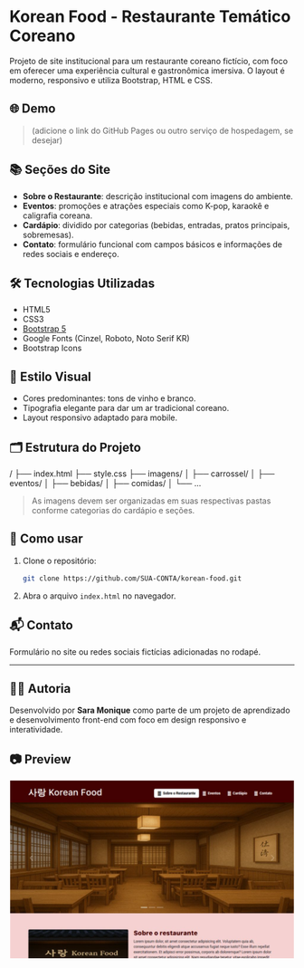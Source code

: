 
# Korean Food - Restaurante Temático Coreano

Projeto de site institucional para um restaurante coreano fictício, com foco em oferecer uma experiência cultural e gastronômica imersiva. O layout é moderno, responsivo e utiliza Bootstrap, HTML e CSS.

## 🌐 Demo
> (adicione o link do GitHub Pages ou outro serviço de hospedagem, se desejar)

## 📚 Seções do Site

- **Sobre o Restaurante**: descrição institucional com imagens do ambiente.
- **Eventos**: promoções e atrações especiais como K-pop, karaokê e caligrafia coreana.
- **Cardápio**: dividido por categorias (bebidas, entradas, pratos principais, sobremesas).
- **Contato**: formulário funcional com campos básicos e informações de redes sociais e endereço.

## 🛠️ Tecnologias Utilizadas

- HTML5
- CSS3
- [Bootstrap 5](https://getbootstrap.com/)
- Google Fonts (Cinzel, Roboto, Noto Serif KR)
- Bootstrap Icons

## 🎨 Estilo Visual

- Cores predominantes: tons de vinho e branco.
- Tipografia elegante para dar um ar tradicional coreano.
- Layout responsivo adaptado para mobile.

## 🗂️ Estrutura do Projeto

/
├── index.html
├── style.css
├── imagens/
│   ├── carrossel/
│   ├── eventos/
│   ├── bebidas/
│   ├── comidas/
│   └── ...

> As imagens devem ser organizadas em suas respectivas pastas conforme categorias do cardápio e seções.

## 🚀 Como usar

1. Clone o repositório:
   ```bash
   git clone https://github.com/SUA-CONTA/korean-food.git
   ```

2. Abra o arquivo `index.html` no navegador.

## 📬 Contato

Formulário no site ou redes sociais fictícias adicionadas no rodapé.

---

## 👩‍💻 Autoria

Desenvolvido por **Sara Monique** como parte de um projeto de aprendizado e desenvolvimento front-end com foco em design responsivo e interatividade.

## 📷 Preview
![Imagem do Projeto](https://github.com/SaraMonique13/korean_food/blob/main/download%20(1).png)
